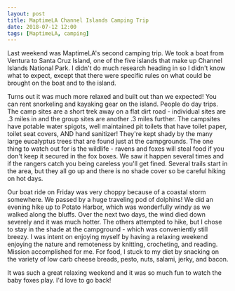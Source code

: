 ```yaml
---
layout: post
title: MaptimeLA Channel Islands Camping Trip
date: 2018-07-12 12:00
tags: [MaptimeLA, camping]
---
```


Last weekend was MaptimeLA's second camping trip.  We took a boat from Ventura to Santa Cruz Island, one of the five islands that make up Channel Islands National Park.  I didn't do much research heading in so I didn't know what to expect, except that there were specific rules on what could be brought on the boat and to the island.

Turns out it was much more relaxed and built out than we expected!  You can rent snorkeling and kayaking gear on the island.  People do day trips.  The camp sites are a short trek away on a flat dirt road - individual sites are .3 miles in and the group sites are another .3 miles further.  The campsites have potable water spigots, well maintained pit toilets that have toilet paper, toilet seat covers, AND hand sanitizer!  They're kept shady by the many large eucalyptus trees that are found just at the campgrounds.  The one thing to watch out for is the wildlife - ravens and foxes will steal food if you don't keep it secured in the fox boxes.  We saw it happen several times and if the rangers catch you being careless you'll get fined.  Several trails start in the area, but they all go up and there is no shade cover so be careful hiking on hot days.

Our boat ride on Friday was very choppy because of a coastal storm somewhere.  We passed by a huge traveling pod of dolphins!  We did an evening hike up to Potato Harbor, which was wonderfully windy as we walked along the bluffs.  Over the next two days, the wind died down severely and it was much hotter.  The others attempted to hike, but I chose to stay in the shade at the campground - which was conveniently still breezy.  I was intent on enjoying myself by having a relaxing weekend enjoying the nature and remoteness by knitting, crocheting, and reading.  Mission accomplished for me.  For food, I stuck to my diet by snacking on the variety of low carb cheese breads, pesto, nuts, salami, jerky, and bacon.

It was such a great relaxing weekend and it was so much fun to watch the baby foxes play.  I'd love to go back!
